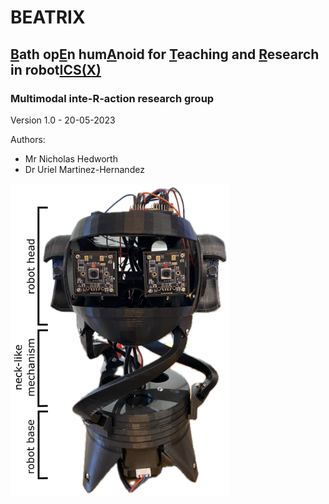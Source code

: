 # BEATRIX
## <ins>B</ins>ath op<ins>E</ins>n hum<ins>A</ins>noid for <ins>T</ins>eaching and <ins>R</ins>esearch in robot<ins>ICS(X)</ins>

### Multimodal inte-R-action research group

Version 1.0 - 20-05-2023

Authors:
- Mr Nicholas Hedworth
- Dr Uriel Martinez-Hernandez

<img src="https://github.com/inte-R-action/BEATRIX/blob/main/Images/BEATRIX_humanoid_robot_with_labels.png" width="350" height="500" align="center">
